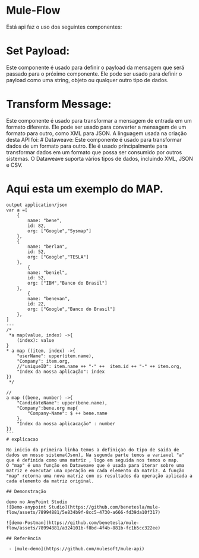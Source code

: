 # Mule-Flow
Está api faz o uso dos seguintes componentes:

# Set Payload:
 Este componente é usado para definir o payload da mensagem que será passado para o próximo componente. Ele pode ser usado para definir o payload como uma string, objeto ou qualquer outro tipo de dados.

# Transform Message: 
Este componente é usado para transformar a mensagem de entrada em um formato diferente. Ele pode ser usado para converter a mensagem de um formato para outro, como XML para JSON.
 A linguagem usada na criação desta API foi: # Dataweave:
 Este componente é usado para transformar dados de um formato para outro. Ele é usado principalmente para transformar dados em um formato que possa ser consumido por outros sistemas. O Dataweave suporta vários tipos de dados, incluindo XML, JSON e CSV.
# Aqui esta um exemplo do MAP.
````
output application/json
var a =[
	{
		name: "bene",
		id: 82,
		org: ["Google","Sysmap"]
	},
	{
		name: "berlan",
		id: 52,
		org: ["Google","TESLA"]
	},
		{
		name: "beniel",
		id: 52,
		org: ["IBM","Banco do Brasil"]
	},
		{
		name: "benevan",
		id: 22,
		org: ["Google","Banco do Brasil"]
	},
]
---
/*
 *a map(value, index) ->{
	(index): value
}
* a map ((item, index) ->{
	"userName": upper(item.name),
	"Company": item.org,
	//"uniqueID": item.name ++ "-" ++  item.id ++ "-" ++ item.org,
	"Index da nossa aplicação": index
}) 
 */

//
a map ((bene, number) ->{
	"CandidateName": upper(bene.name),
	"Company":bene.org map{
		"Company-Name": $ ++ bene.name
	},
	"Index da nossa aplicacação" : number
})
```
# explicacao 

No inicio da primeira linha temos a definiçao do tipo de saida de dados em nosso sistema(Json), Na segunda parte temos a variavel "a" que é definida como uma matriz , logo em seguida nos temos o map.
O "map" é uma função em Dataweave que é usada para iterar sobre uma matriz e executar uma operação em cada elemento da matriz. A função "map" retorna uma nova matriz com os resultados da operação aplicada a cada elemento da matriz original.  

## Demonstração

demo no AnyPoint Studio
![Demo-anypoint Studio](https://github.com/benetesla/mule-flow/assets/78994881/5e834b9f-8cc5-4730-a666-fd39da10f317)

![demo-Postman](https://github.com/benetesla/mule-flow/assets/78994881/a324101b-f8bd-4f4b-881b-fc1b5cc322ee)

## Referência

 - [mule-demo](https://github.com/mulesoft/mule-api)
 
